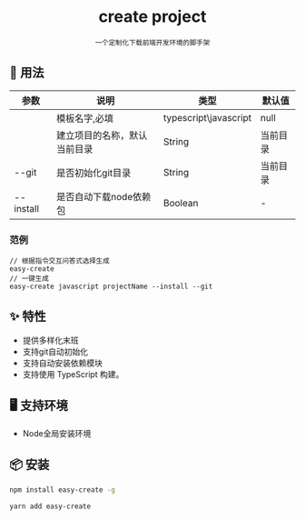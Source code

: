 <h1 align="center">create project</h1>

<div align="center">

    一个定制化下载前端开发环境的脚手架

</div>

## 🔨 用法

|  参数| 说明 | 类型  | 默认值 |
| --- | --- | --- | --- |
| <templateName> | 模板名字,必填  | typescript\javascript | null |
| <TargetDirectoryName> | 建立项目的名称，默认当前目录  | String  | 当前目录 |
| --git | 是否初始化git目录 | String  | 当前目录 |
| --install | 是否自动下载node依赖包 | Boolean | - |

### 范例

```
// 根据指令交互问答式选择生成 
easy-create
// 一键生成
easy-create javascript projectName --install --git

```


## ✨ 特性

- 提供多样化末班
- 支持git自动初始化
- 支持自动安装依赖模块
- 支持使用 TypeScript 构建。


## 🖥 支持环境

- Node全局安装环境

## 📦 安装

```bash
npm install easy-create -g
```

```bash
yarn add easy-create
```







